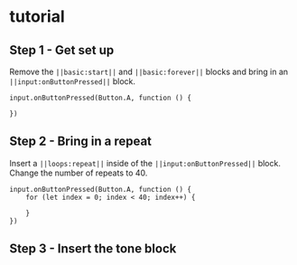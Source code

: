 # tutorial

## Step 1 - Get set up

Remove the  ``||basic:start||``   and  ``||basic:forever||``  blocks and bring in an ``||input:onButtonPressed||`` block.
    
```ghost
input.onButtonPressed(Button.A, function () {
    
})
```

## Step 2 - Bring in a repeat

Insert a ``||loops:repeat||`` inside of the ``||input:onButtonPressed||`` block. Change the number of repeats to 40.

```blocks
input.onButtonPressed(Button.A, function () {
    for (let index = 0; index < 40; index++) {
        
    }
})
```

## Step 3 - Insert the tone block

